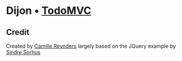 # Dijon • [TodoMVC](http://todomvc.com)


## Credit

Created by [Camille Reynders](http://www.creynders.be)
largely based on the JQuery example by [Sindre Sorhus](https://github.com/sindresorhus)